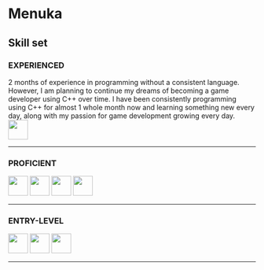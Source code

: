 # Menuka 

## Skill set

### EXPERIENCED  
<p>
  2 months of experience in programming without a consistent language. However, I am planning to continue my dreams of becoming a game developer using C++ over time. I have been consistently programming using C++ for almost 1 whole month now and learning something new every day, along with my passion for game development growing every day.



<img src="https://cdn.jsdelivr.net/gh/devicons/devicon@latest/icons/windows11/windows11-original.svg" width = "40"/>
          
</p>

---

### PROFICIENT  
<p align="left">
  <img src="https://cdn.jsdelivr.net/gh/devicons/devicon/icons/cplusplus/cplusplus-original.svg" width="40"/>
  <img src="https://cdn.jsdelivr.net/gh/devicons/devicon/icons/python/python-original.svg" width="40"/>
  <img src="https://cdn.jsdelivr.net/gh/devicons/devicon/icons/github/github-original.svg" width="40"/>
  <img src="https://cdn.jsdelivr.net/gh/devicons/devicon/icons/visualstudio/visualstudio-plain.svg" width="40"/>
</p>

---

### ENTRY-LEVEL  
<p align="left">
  <img src="https://cdn.jsdelivr.net/gh/devicons/devicon/icons/linux/linux-original.svg" width="40"/>
  <img src="https://cdn.jsdelivr.net/gh/devicons/devicon/icons/ubuntu/ubuntu-original.svg" width="40"/>
  <img src="https://cdn.jsdelivr.net/gh/devicons/devicon/icons/java/java-original.svg" width="40"/>
</p>

---
